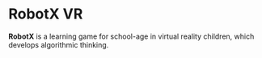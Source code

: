 # RobotX VR
**RobotX** is a learning game for school-age  in virtual reality children, which develops algorithmic thinking.

